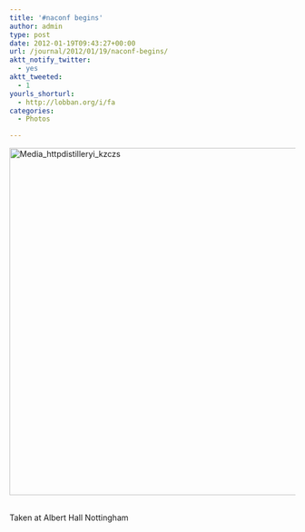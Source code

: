 ```yaml
---
title: '#naconf begins'
author: admin
type: post
date: 2012-01-19T09:43:27+00:00
url: /journal/2012/01/19/naconf-begins/
aktt_notify_twitter:
  - yes
aktt_tweeted:
  - 1
yourls_shorturl:
  - http://lobban.org/i/fa
categories:
  - Photos

---
```

<div class='posterous_autopost'>
  <a href="http://instagr.am/p/ihFFb/"></p> 
  
  <div class='p_embed p_image_embed'>
    <a href="http://getfile8.posterous.com/getfile/files.posterous.com/nonimage/IqIatdqCsduuIccqevlgyCxFkcByqjGtjGtvrgkqefznzzscbiktouxfzlcx/media_httpdistilleryi_kzczs.jpg.scaled1000.jpg"><img alt="Media_httpdistilleryi_kzczs" height="612" src="http://getfile8.posterous.com/getfile/files.posterous.com/nonimage/IqIatdqCsduuIccqevlgyCxFkcByqjGtjGtvrgkqefznzzscbiktouxfzlcx/media_httpdistilleryi_kzczs.jpg.scaled1000.jpg" width="612" /></a>
  </div>
  
  <p>
    </a><br />Taken at Albert Hall Nottingham</div>
